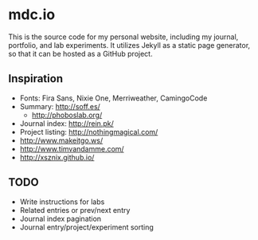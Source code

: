 # mdc.io
This is the source code for my personal website, including my journal, portfolio, and lab experiments. It utilizes Jekyll as a static page generator, so that it can be hosted as a GitHub project.

## Inspiration
+ Fonts: Fira Sans, Nixie One, Merriweather, CamingoCode
+ Summary: http://soff.es/
    + http://phoboslab.org/
+ Journal index: http://rein.pk/
+ Project listing: http://nothingmagical.com/
+ http://www.makeitgo.ws/
+ http://www.timvandamme.com/
+ http://xsznix.github.io/

## TODO
+ Write instructions for labs
+ Related entries or prev/next entry
+ Journal index pagination
+ Journal entry/project/experiment sorting
